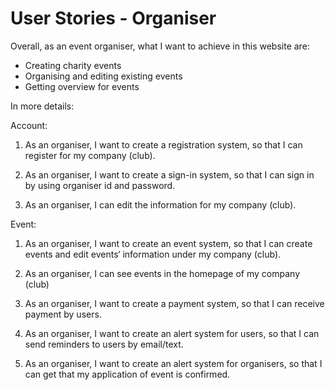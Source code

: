 # User Stories - Organiser

Overall, as an event organiser, what I want to achieve in this website are:

* Creating charity events
* Organising and editing existing events
* Getting overview for events

 

In more details:

Account: 

1. As an organiser, I want to create a registration system, so that I can register for my company (club).
2. As an organiser, I want to create a sign-in system, so that I can sign in by using organiser id and password.

3. As an organiser, I can edit the information for my company (club).

Event:

1. As an organiser, I want to create an event system, so that I can create events and edit events‘ information under my company (club).

2. As an organiser, I can see events in the homepage of my company (club) 

3. As an organiser, I want to create a payment system, so that I can receive payment by users.
4. As an organiser, I want to create an alert system for users, so that I can send reminders to users by email/text.
5. As an organiser, I want to create an alert system for organisers, so that I can get that my application of event is confirmed.


